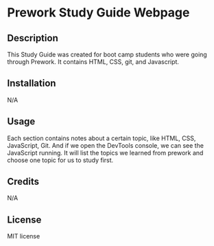 # Prework Study Guide Webpage

## Description

This Study Guide was created for boot camp students who were going through Prework. It contains HTML, CSS, git, and Javascript.


## Installation

N/A



## Usage

Each section contains notes about a certain topic, like HTML, CSS, JavaScript, Git. And if we open the DevTools console, we can see the JavaScript running. It will list the topics we learned from prework and choose one topic for us to study first.

## Credits

N/A

## License

MIT license
